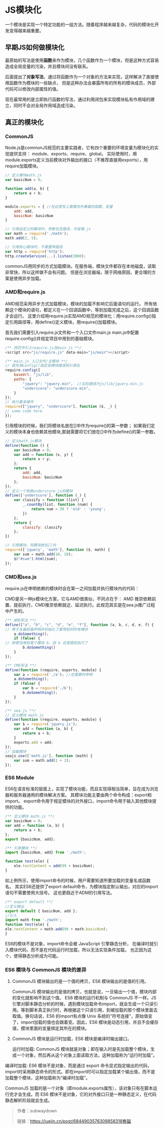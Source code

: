# JS模块化

一个模块是实现一个特定功能的一组方法。随着程序越来越复杂，代码的模块化开发变得越来越重要。

## 早期JS如何做模块化

最原始的写法是使用**函数**来作为模块，几个函数作为一个模块，但是这种方式容易造成全局变量的污染，并且模块间没有联系。

后面提出了**对象写法**，通过将函数作为一个对象的方法来实现，这样解决了直接使用函数作为模块的一些缺点，
但是这种办法会暴露所有的所有的模块成员，外部代码可以修改内部属性的值。

现在最常用的是立即执行函数的写法，通过利用闭包来实现模块私有作用域的建立，同时不会对全局作用域造成污染。

## 真正的模块化

### CommonJS

Node.js是commonJS规范的主要实践者，它有四个重要的环境变量为模块化的实现提供支持：
module、exports、require、global。
实际使用时，用module.exports定义当前模块对外输出的接口（不推荐直接用exports），用require加载模块。

```js
// 定义模块math.js
var basicNum = 0;

function add(a, b) {
    return a + b;
}

module.exports = { //在这里写上需要向外暴露的函数、变量
    add: add,
    basicNum: basicNum
}

// 引用自定义的模块时，参数包含路径，可省略.js
var math = require('./math');
math.add(2, 5);

// 引用核心模块时，不需要带路径
var http = require('http');
http.createService(...).listen(3000);
```

commonJS用同步的方式加载模块。在服务端，模块文件都存在本地磁盘，读取非常快，所以这样做不会有问题。
但是在浏览器端，限于网络原因，更合理的方案是使用异步加载。

### AMD和require.js

AMD规范采用异步方式加载模块，模块的加载不影响它后面语句的运行。
所有依赖这个模块的语句，都定义在一个回调函数中，等到加载完成之后，这个回调函数才会运行。
这里介绍用require.js实现AMD规范的模块化：用require.config()指定引用路径等，用define()定义模块，用require()加载模块。

首先我们需要引入require.js文件和一个入口文件main.js
main.js中配置require.config()并规定项目中用到的基础模块。

```js
/** 网页中引入require.js及main.js **/
<script src="js/require.js" data-main="js/main"></script>

/** main.js 入口文件/主模块 **/
// 首先用config()指定各模块路径和引用名
require.config({
    baseUrl: "js/lib",
    paths: {
        "jquery": "jquery.min",  //实际路径为js/lib/jquery.min.js
        "underscore": "underscore.min",
    }
});
// 执行基本操作
require(["jquery", "underscore"], function ($, _) {
// some code here
});
```

引用模块的时候，我们将模块名放在[]中作为require()的第一参数；
如果我们定义的模块本身也依赖其他模块,那就需要将它们放在[]中作为define()的第一参数。

```js
// 定义math.js模块
define(function () {
    var basicNum = 0;
    var add = function (x, y) {
        return x + y;
    };
    return {
        add: add,
        basicNum: basicNum
    };
});
// 定义一个依赖underscore.js的模块
define(['underscore'], function (_) {
    var classify = function (list) {
        _.countBy(list, function (num) {
            return num > 30 ? 'old' : 'young';
        })
    };
    return {
        classify: classify
    };
})

// 引用模块，将模块放在[]内
require(['jquery', 'math'], function ($, math) {
    var sum = math.add(10, 20);
    $("#sum").html(sum);
});
```

### CMD和sea.js

require.js在申明依赖的模块时会在第一之间加载并执行模块内的代码：

CMD是另一种js模块化方案，它与AMD很类似，不同点在于：
AMD 推崇依赖前置、提前执行，CMD推崇依赖就近、延迟执行。此规范其实是在sea.js推广过程中产生的。

```js
/** AMD写法 **/
define(["a", "b", "c", "d", "e", "f"], function (a, b, c, d, e, f) {
// 等于在最前面声明并初始化了要用到的所有模块
    a.doSomething();
    if (false) {
// 即便没用到某个模块 b，但 b 还是提前执行了
        b.doSomething()
    }
});

/** CMD写法 **/
define(function (require, exports, module) {
    var a = require('./a'); //在需要时申明
    a.doSomething();
    if (false) {
        var b = require('./b');
        b.doSomething();
    }
});

/** sea.js **/
// 定义模块 math.js
define(function (require, exports, module) {
    var $ = require('jquery.js');
    var add = function (a, b) {
        return a + b;
    }
    exports.add = add;
});
// 加载模块
seajs.use(['math.js'], function (math) {
    var sum = math.add(1 + 2);
});
```

### ES6 Module

ES6在语言标准的层面上，实现了模块功能，而且实现得相当简单，旨在成为浏览器和服务器通用的模块解决方案。
其模块功能主要由两个命令构成：export和import。
export命令用于规定模块的对外接口，import命令用于输入其他模块提供的功能。

```js
/** 定义模块 math.js **/
var basicNum = 0;
var add = function (a, b) {
    return a + b;
};
export {basicNum, add};

/** 引用模块 **/
import {basicNum, add} from './math';

function test(ele) {
    ele.textContent = add(99 + basicNum);
}
```
如上例所示，使用import命令的时候，用户需要知道所要加载的变量名或函数名。
其实ES6还提供了export default命令，为模块指定默认输出，对应的import语句不需要使用大括号。
这也更趋近于ADM的引用写法。
```js
/** export default **/
//定义输出
export default { basicNum, add };
//引入
import math from './math';
function test(ele) {
ele.textContent = math.add(99 + math.basicNum);
}
```
ES6的模块不是对象，import命令会被 JavaScript 引擎静态分析，
在编译时就引入模块代码，而不是在代码运行时加载，所以无法实现条件加载。
也正因为这个，使得静态分析成为可能。
### ES6 模块与 CommonJS 模块的差异

1. CommonJS 模块输出的是一个值的拷贝，ES6 模块输出的是值的引用。

    CommonJS 模块输出的是值的拷贝，也就是说，一旦输出一个值，模块内部的变化就影响不到这个值。
ES6 模块的运行机制与 CommonJS 不一样。JS 引擎对脚本静态分析的时候，遇到模块加载命令import，就会生成一个只读引用。等到脚本真正执行时，再根据这个只读引用，到被加载的那个模块里面去取值。换句话说，ES6
的import有点像 Unix 系统的“符号连接”，原始值变了，import加载的值也会跟着变。因此，ES6 模块是动态引用，并且不会缓存值，模块里面的变量绑定其所在的模块。

2. CommonJS 模块是运行时加载，ES6 模块是编译时输出接口。

    运行时加载: CommonJS 模块就是对象；即在输入时是先加载整个模块，生成一个对象，然后再从这个对象上面读取方法，这种加载称为“运行时加载”。

编译时加载: ES6 模块不是对象，而是通过 export 命令显式指定输出的代码，import时采用静态命令的形式。即在import时可以指定加载某个输出值，而不是加载整个模块，这种加载称为“编译时加载”。

CommonJS 加载的是一个对象（即module.exports属性），该对象只有在脚本运行完才会生成。而 ES6 模块不是对象，它的对外接口只是一种静态定义，在代码静态解析阶段就会生成。

> 作者：subwaydown 
> 
> 链接：https://juejin.cn/post/6844903576309858318套磁